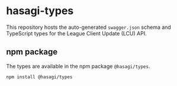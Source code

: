 # hasagi-types

This repository hosts the auto-generated `swagger.json` schema and TypeScript types for the League Client Update (LCU) API.

## npm package
The types are available in the npm package `@hasagi/types`.
```shell
npm install @hasagi/types
```